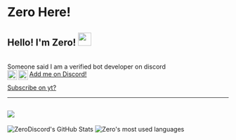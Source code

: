 # Zero Here!
## Hello! I'm Zero! <img src="https://raw.githubusercontent.com/MartinHeinz/MartinHeinz/master/wave.gif" width="30px">

<br> Someone said I am a verified bot developer on discord <br/>
<img align="left" alt="ZeroSync | YouTube" width="22px" src="https://cdn.jsdelivr.net/npm/simple-icons@v3/icons/youtube.svg" />
[Add me on Discord!<img align="left" alt="0_0#6666 | Discord" width="22px" src="https://cdn.jsdelivr.net/npm/simple-icons@3.4.0/icons/discord.svg" />](https://dsc.bio/Zero)

[Subscribe on yt?](https://www.youtube.com/channel/UCF9E-xef9jL9QgziZRDHKKQ)


---
![](https://komarev.com/ghpvc/?username=ZeroDiscord&color=red)
---

![ZeroDiscord's GitHub Stats](https://github-readme-stats.vercel.app/api?username=ZeroDiscord&show_icons=true&theme=gruvbox)
<img alt="Zero's most used languages" src="https://github-readme-stats.vercel.app/api/top-langs/?username=ZeroDiscord&theme=radical&langs_count=8&layout=compact"/>
